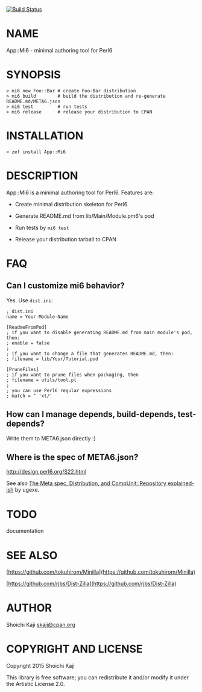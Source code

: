 [![Build Status](https://travis-ci.org/skaji/mi6.svg?branch=master)](https://travis-ci.org/skaji/mi6)

NAME
====

App::Mi6 - minimal authoring tool for Perl6

SYNOPSIS
========

    > mi6 new Foo::Bar # create Foo-Bar distribution
    > mi6 build        # build the distribution and re-generate README.md/META6.json
    > mi6 test         # run tests
    > mi6 release      # release your distribution to CPAN

INSTALLATION
============

    > zef install App::Mi6

DESCRIPTION
===========

App::Mi6 is a minimal authoring tool for Perl6. Features are:

  * Create minimal distribution skeleton for Perl6

  * Generate README.md from lib/Main/Module.pm6's pod

  * Run tests by `mi6 test`

  * Release your distribution tarball to CPAN

FAQ
===

Can I customize mi6 behavior?
-----------------------------

Yes. Use `dist.ini`:

    ; dist.ini
    name = Your-Module-Name

    [ReadmeFromPod]
    ; if you want to disable generating README.md from main module's pod, then:
    ; enable = false
    ;
    ; if you want to change a file that generates README.md, then:
    ; filename = lib/Your/Tutorial.pod

    [PruneFiles]
    ; if you want to prune files when packaging, then
    ; filename = utils/tool.pl
    ;
    ; you can use Perl6 regular expressions
    ; match = ^ 'xt/'

How can I manage depends, build-depends, test-depends?
------------------------------------------------------

Write them to META6.json directly :)

Where is the spec of META6.json?
--------------------------------

http://design.perl6.org/S22.html

See also [The Meta spec, Distribution, and CompUnit::Repository explained-ish](https://perl6advent.wordpress.com/2016/12/16/day-16-the-meta-spec-distribution-and-compunitrepository-explained-ish/) by ugexe.

TODO
====

documentation

SEE ALSO
========

[https://github.com/tokuhirom/Minilla](https://github.com/tokuhirom/Minilla)

[https://github.com/rjbs/Dist-Zilla](https://github.com/rjbs/Dist-Zilla)

AUTHOR
======

Shoichi Kaji <skaji@cpan.org>

COPYRIGHT AND LICENSE
=====================

Copyright 2015 Shoichi Kaji

This library is free software; you can redistribute it and/or modify it under the Artistic License 2.0.

